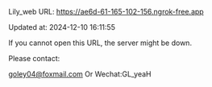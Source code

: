 Lily_web URL: https://ae6d-61-165-102-156.ngrok-free.app

Updated at: 2024-12-10 16:11:55

If you cannot open this URL, the server might be down.

Please contact: 

goley04@foxmail.com Or Wechat:GL_yeaH